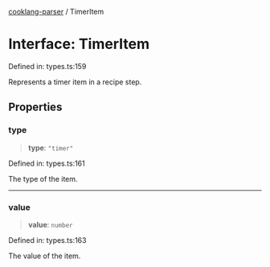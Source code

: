 [cooklang-parser](../globals.md) / TimerItem

# Interface: TimerItem

Defined in: types.ts:159

Represents a timer item in a recipe step.

## Properties

### type

> **type**: `"timer"`

Defined in: types.ts:161

The type of the item.

***

### value

> **value**: `number`

Defined in: types.ts:163

The value of the item.
